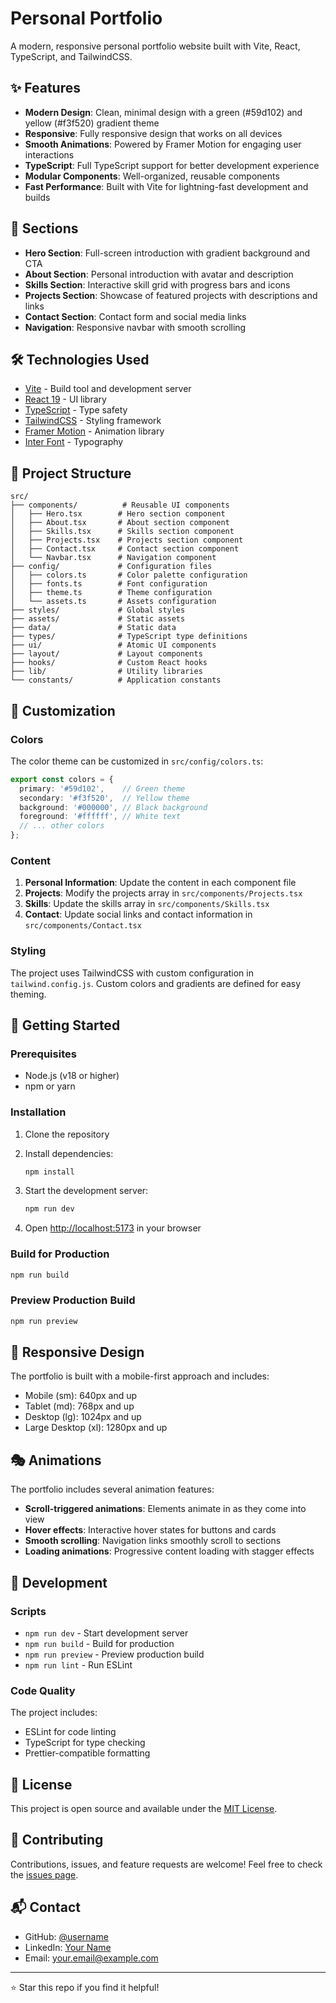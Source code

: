 # Personal Portfolio

A modern, responsive personal portfolio website built with Vite, React, TypeScript, and TailwindCSS.

## ✨ Features

- **Modern Design**: Clean, minimal design with a green (#59d102) and yellow (#f3f520) gradient theme
- **Responsive**: Fully responsive design that works on all devices
- **Smooth Animations**: Powered by Framer Motion for engaging user interactions
- **TypeScript**: Full TypeScript support for better development experience
- **Modular Components**: Well-organized, reusable components
- **Fast Performance**: Built with Vite for lightning-fast development and builds

## 🚀 Sections

- **Hero Section**: Full-screen introduction with gradient background and CTA
- **About Section**: Personal introduction with avatar and description
- **Skills Section**: Interactive skill grid with progress bars and icons
- **Projects Section**: Showcase of featured projects with descriptions and links
- **Contact Section**: Contact form and social media links
- **Navigation**: Responsive navbar with smooth scrolling

## 🛠️ Technologies Used

- [Vite](https://vitejs.dev/) - Build tool and development server
- [React 19](https://react.dev/) - UI library
- [TypeScript](https://www.typescriptlang.org/) - Type safety
- [TailwindCSS](https://tailwindcss.com/) - Styling framework
- [Framer Motion](https://www.framer.com/motion/) - Animation library
- [Inter Font](https://fonts.google.com/specimen/Inter) - Typography

## 📁 Project Structure

```
src/
├── components/          # Reusable UI components
│   ├── Hero.tsx        # Hero section component
│   ├── About.tsx       # About section component
│   ├── Skills.tsx      # Skills section component
│   ├── Projects.tsx    # Projects section component
│   ├── Contact.tsx     # Contact section component
│   └── Navbar.tsx      # Navigation component
├── config/             # Configuration files
│   ├── colors.ts       # Color palette configuration
│   ├── fonts.ts        # Font configuration
│   ├── theme.ts        # Theme configuration
│   └── assets.ts       # Assets configuration
├── styles/             # Global styles
├── assets/             # Static assets
├── data/               # Static data
├── types/              # TypeScript type definitions
├── ui/                 # Atomic UI components
├── layout/             # Layout components
├── hooks/              # Custom React hooks
├── lib/                # Utility libraries
└── constants/          # Application constants
```

## 🎨 Customization

### Colors

The color theme can be customized in `src/config/colors.ts`:

```typescript
export const colors = {
  primary: '#59d102',    // Green theme
  secondary: '#f3f520',  // Yellow theme
  background: '#000000', // Black background
  foreground: '#ffffff', // White text
  // ... other colors
};
```

### Content

1. **Personal Information**: Update the content in each component file
2. **Projects**: Modify the projects array in `src/components/Projects.tsx`
3. **Skills**: Update the skills array in `src/components/Skills.tsx`
4. **Contact**: Update social links and contact information in `src/components/Contact.tsx`

### Styling

The project uses TailwindCSS with custom configuration in `tailwind.config.js`. Custom colors and gradients are defined for easy theming.

## 🚀 Getting Started

### Prerequisites

- Node.js (v18 or higher)
- npm or yarn

### Installation

1. Clone the repository
2. Install dependencies:
   ```bash
   npm install
   ```

3. Start the development server:
   ```bash
   npm run dev
   ```

4. Open [http://localhost:5173](http://localhost:5173) in your browser

### Build for Production

```bash
npm run build
```

### Preview Production Build

```bash
npm run preview
```

## 📱 Responsive Design

The portfolio is built with a mobile-first approach and includes:

- Mobile (sm): 640px and up
- Tablet (md): 768px and up
- Desktop (lg): 1024px and up
- Large Desktop (xl): 1280px and up

## 🎭 Animations

The portfolio includes several animation features:

- **Scroll-triggered animations**: Elements animate in as they come into view
- **Hover effects**: Interactive hover states for buttons and cards
- **Smooth scrolling**: Navigation links smoothly scroll to sections
- **Loading animations**: Progressive content loading with stagger effects

## 🔧 Development

### Scripts

- `npm run dev` - Start development server
- `npm run build` - Build for production
- `npm run preview` - Preview production build
- `npm run lint` - Run ESLint

### Code Quality

The project includes:

- ESLint for code linting
- TypeScript for type checking
- Prettier-compatible formatting

## 📄 License

This project is open source and available under the [MIT License](LICENSE).

## 🤝 Contributing

Contributions, issues, and feature requests are welcome! Feel free to check the [issues page](../../issues).

## 📬 Contact

- GitHub: [@username](https://github.com/username)
- LinkedIn: [Your Name](https://linkedin.com/in/username)
- Email: your.email@example.com

---

⭐ Star this repo if you find it helpful!